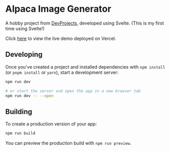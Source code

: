 # Alpaca Image Generator

A hobby project from [DevProjects](https://www.codementor.io/projects/web/alpaca-image-generator-website-ce2oc0eus8), developed using Svelte. (This is my first time using Svelte!)

Click [here](https://alpaca-image-generator-theta.vercel.app/) to view the live demo deployed on Vercel.

## Developing

Once you've created a project and installed dependencies with `npm install` (or `pnpm install` or `yarn`), start a development server:

```bash
npm run dev

# or start the server and open the app in a new browser tab
npm run dev -- --open
```

## Building

To create a production version of your app:

```bash
npm run build
```

You can preview the production build with `npm run preview`.


